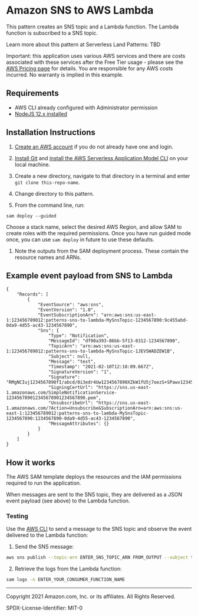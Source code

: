# Amazon SNS to AWS Lambda

This pattern creates an SNS topic and a Lambda function. The Lambda function is subscribed to a SNS topic. 

Learn more about this pattern at  Serverless Land Patterns: TBD

Important: this application uses various AWS services and there are costs associated with these services after the Free Tier usage - please see the [AWS Pricing page](https://aws.amazon.com/pricing/) for details. You are responsible for any AWS costs incurred. No warranty is implied in this example.

## Requirements

* AWS CLI already configured with Administrator permission
* [NodeJS 12.x installed](https://nodejs.org/en/download/)

## Installation Instructions

1. [Create an AWS account](https://portal.aws.amazon.com/gp/aws/developer/registration/index.html) if you do not already have one and login.

1. [Install Git](https://git-scm.com/book/en/v2/Getting-Started-Installing-Git) and [install the AWS Serverless Application Model CLI](https://docs.aws.amazon.com/serverless-application-model/latest/developerguide/serverless-sam-cli-install.html) on your local machine.

1. Create a new directory, navigate to that directory in a terminal and enter ```git clone this-repo-name```.

1. Change directory to this pattern.

1. From the command line, run:
```
sam deploy --guided
```
Choose a stack name, select the desired AWS Region, and allow SAM to create roles with the required permissions. Once you have run guided mode once, you can use `sam deploy` in future to use these defaults.

1. Note the outputs from the SAM deployment process. These contain the resource names and ARNs.

## Example event payload from SNS to Lambda

```
{
    "Records": [
        {
            "EventSource": "aws:sns",
            "EventVersion": "1.0",
            "EventSubscriptionArn": "arn:aws:sns:us-east-1:123456789012:patterns-sns-to-lambda-MySnsTopic-1234567890:9c455abd-0da9-4d55-ac43-1234567890",
            "Sns": {
                "Type": "Notification",
                "MessageId": "df90a393-86bb-5f13-8312-1234567890",
                "TopicArn": "arn:aws:sns:us-east-1:123456789012:patterns-sns-to-lambda-MySnsTopic-1JEVSWADZEW1B",
                "Subject": null,
                "Message": "test",
                "Timestamp": "2021-02-10T12:18:09.667Z",
                "SignatureVersion": "1",
                "Signature": "RMgNCIuj1234567890fI/abcd/0i3edr4Uw1234567890XZkW1fU5j7oezS+SPawv1234567890QaUPckgF28iQ6TwO4UlMJgpO0YybegxYTOls5vroO67cmXPc1yP+GDHoxHDmrZflxNssFUVVPUVrogUjN/g8I7eDb4AcLxVSV21234567890g8bURsZKM/4BUc4Y1234567890u5CHmcYGZ2ygYIzrOBdMbpNiQ1234567890yI2Fo5i3PfULQMszBpy1234567890pEZnUr6G9sBR3+WG7CMfCqK6sgVhlYc5SkADtO2NQCjtoa2yMZHkynm3P1eV22XCLiA==",
                "SigningCertUrl": "https://sns.us-east-1.amazonaws.com/SimpleNotificationService-123456789012345678901234567890.pem",
                "UnsubscribeUrl": "https://sns.us-east-1.amazonaws.com/?Action=Unsubscribe&SubscriptionArn=arn:aws:sns:us-east-1:123456789012:patterns-sns-to-lambda-MySnsTopic-1234567890:1234567890-0da9-4d55-ac43-1234567890",
                "MessageAttributes": {}
            }
        }
    ]
}
```
## How it works

The AWS SAM template deploys the resources and the IAM permissions required to run the application.

When messages are sent to the SNS topic, they are delivered as a JSON event payload (see above) to the Lambda function.

### Testing

Use the [AWS CLI](https://aws.amazon.com/cli/) to send a message to the SNS topic and observe the event delivered to the Lambda function:

1. Send the SNS message:

```bash
aws sns publish --topic-arn ENTER_SNS_TOPIC_ARN FROM_OUTPUT --subject testSubject --message testMessage
```
2. Retrieve the logs from the Lambda function:
```bash
sam logs -n ENTER_YOUR_CONSUMER_FUNCTION_NAME
```



----
Copyright 2021 Amazon.com, Inc. or its affiliates. All Rights Reserved.

SPDX-License-Identifier: MIT-0
